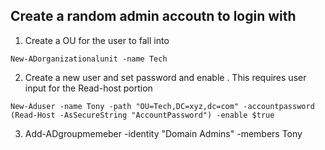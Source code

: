 ## Create a random admin accoutn to login with

1. Create a OU for the user to fall into
``` shell
New-ADorganizationalunit -name Tech
```
2. Create a new user and set password and enable . This requires user input for the Read-host portion 
```shell 
New-Aduser -name Tony -path "OU=Tech,DC=xyz,dc=com" -accountpassword (Read-Host -AsSecureString "AccountPassword") -enable $true
```

3. Add-ADgroupmemeber -identity "Domain Admins"   -members Tony